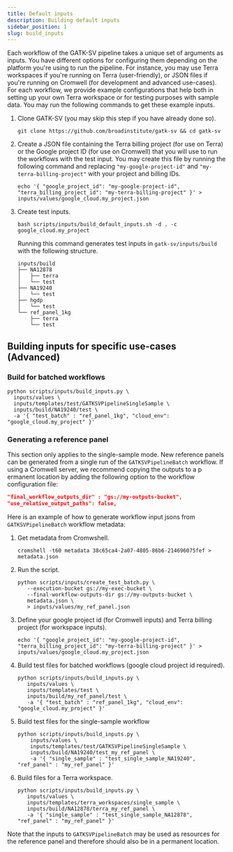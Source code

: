 ```yaml
---
title: Default inputs
description: Building default inputs
sidebar_position: 1
slug: build_inputs
---
```


Each workflow of the GATK-SV pipeline takes a unique set of arguments as inputs. 
You have different options for configuring them depending on the platform you're 
using to run the pipeline. 
For instance, you may use Terra workspaces if you're running on Terra (user-friendly), 
or JSON files if you're running on Cromwell (for development and advanced use-cases). 
For each workflow, we provide example configurations that help both in setting up 
your own Terra workspace or for testing purposes with sample data. 
You may run the following commands to get these example inputs.


1. Clone GATK-SV (you may skip this step if you have already done so).

    ```shell
   git clone https://github.com/broadinstitute/gatk-sv && cd gatk-sv
    ```

2. Create a JSON file containing the Terra billing project (for use on Terra) 
   or the Google project ID (for use on Cromwell) that you will use to run 
   the workflows with the test input. You may create this file by running
   the following command and replacing `"my-google-project-id"` and 
   `"my-terra-billing-project"` with your project and billing IDs. 

    ```shell
    echo '{ "google_project_id": "my-google-project-id", "terra_billing_project_id": "my-terra-billing-project" }' > inputs/values/google_cloud.my_project.json
    ```

3. Create test inputs.

    ```shell
    bash scripts/inputs/build_default_inputs.sh -d . -c google_cloud.my_project 
    ```
   
    Running this command generates test inputs in `gatk-sv/inputs/build` with the following structure. 

   ```shell
   inputs/build
   ├── NA12878
   │   ├── terra
   │   └── test
   ├── NA19240
   │   └── test
   ├── hgdp
   │   └── test
   └── ref_panel_1kg
       ├── terra
       └── test
   ```

## Building inputs for specific use-cases (Advanced)

### Build for batched workflows

```shell
python scripts/inputs/build_inputs.py \
  inputs/values \
  inputs/templates/test/GATKSVPipelineSingleSample \
  inputs/build/NA19240/test \
  -a '{ "test_batch" : "ref_panel_1kg", "cloud_env": "google_cloud.my_project" }'
```


### Generating a reference panel

This section only applies to the single-sample mode. 
New reference panels can be generated from a single run of the 
`GATKSVPipelineBatch` workflow. 
If using a Cromwell server, we recommend copying the outputs to a p
ermanent location by adding the following option to the workflow configuration file:

```json
"final_workflow_outputs_dir" : "gs://my-outputs-bucket",
"use_relative_output_paths": false,
```

Here is an example of how to generate workflow input jsons from `GATKSVPipelineBatch` workflow metadata:

1. Get metadata from Cromwshell.

   ```shell
   cromshell -t60 metadata 38c65ca4-2a07-4805-86b6-214696075fef > metadata.json
   ```

2. Run the script. 

   ```shell
   python scripts/inputs/create_test_batch.py \
      --execution-bucket gs://my-exec-bucket \
      --final-workflow-outputs-dir gs://my-outputs-bucket \
      metadata.json \
      > inputs/values/my_ref_panel.json
   ```

3. Define your google project id (for Cromwell inputs) and Terra billing project (for workspace inputs).

   ```shell
   echo '{ "google_project_id": "my-google-project-id", "terra_billing_project_id": "my-terra-billing-project" }' > inputs/values/google_cloud.my_project.json
   ```
   
4. Build test files for batched workflows (google cloud project id required).

   ```shell
   python scripts/inputs/build_inputs.py \
      inputs/values \
      inputs/templates/test \
      inputs/build/my_ref_panel/test \
      -a '{ "test_batch" : "ref_panel_1kg", "cloud_env": "google_cloud.my_project" }'
   ```

5. Build test files for the single-sample workflow

   ```shell
   python scripts/inputs/build_inputs.py \
       inputs/values \
       inputs/templates/test/GATKSVPipelineSingleSample \
       inputs/build/NA19240/test_my_ref_panel \
       -a '{ "single_sample" : "test_single_sample_NA19240", "ref_panel" : "my_ref_panel" }'
   ```
   
6. Build files for a Terra workspace.

   ```shell 
   python scripts/inputs/build_inputs.py \
      inputs/values \
      inputs/templates/terra_workspaces/single_sample \
      inputs/build/NA12878/terra_my_ref_panel \
      -a '{ "single_sample" : "test_single_sample_NA12878", "ref_panel" : "my_ref_panel" }'
   ```
   
Note that the inputs to `GATKSVPipelineBatch` may be used as resources 
for the reference panel and therefore should also be in a permanent location.
